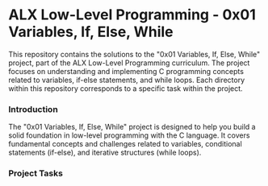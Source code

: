 <h1>ALX Low-Level Programming - 0x01 Variables, If, Else, While</h1>

This repository contains the solutions to the "0x01 Variables, If, Else, While" project, part of the ALX Low-Level Programming curriculum. The project focuses on understanding and implementing C programming concepts related to variables, if-else statements, and while loops. Each directory within this repository corresponds to a specific task within the project.

<h3>Introduction</h3>

The "0x01 Variables, If, Else, While" project is designed to help you build a solid foundation in low-level programming with the C language. It covers fundamental concepts and challenges related to variables, conditional statements (if-else), and iterative structures (while loops).

<h3>Project Tasks</h3>

